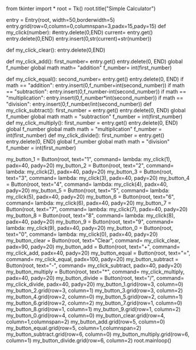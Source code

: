 
from tkinter import *
root = Tk()
root.title("Simple Calculator")

entry = Entry(root, width=50,borderwidth=5)
entry.grid(row=0,column=0,columnspan=3,padx=15,pady=15)
def my_click(number):
    #entry.delete(0,END)
    current= entry.get()
    entry.delete(0,END)
    entry.insert(0,str(current)+str(number))

def my_click_clear():
    entry.delete(0,END)

def my_click_add():
    first_number= entry.get()
    entry.delete(0, END)
    global  f_number
    global math
    math= "addition"
    f_number= int(first_number)

def my_click_equal():
    second_number= entry.get()
    entry.delete(0, END)
    if math == "addition":
        entry.insert(0,f_number+int(second_number))
    if math == "subtraction":
        entry.insert(0,f_number-int(second_number))
    if math == "multiplication":
        entry.insert(0,f_number*int(second_number))
    if math == "division":
        entry.insert(0,f_number/int(second_number))
def my_click_subtract():
    first_number = entry.get()
    entry.delete(0, END)
    global f_number
    global math
    math = "subtraction"
    f_number = int(first_number)
def my_click_multiply():
    first_number = entry.get()
    entry.delete(0, END)
    global f_number
    global math
    math = "multiplication"
    f_number = int(first_number)
def my_click_divide():
    first_number = entry.get()
    entry.delete(0, END)
    global f_number
    global math
    math = "division"
    f_number = int(first_number)

my_button_1 = Button(root, text="1", command= lambda: my_click(1), padx=40, pady=20)
my_button_2 = Button(root, text="2", command= lambda: my_click(2), padx=40, pady=20)
my_button_3 = Button(root, text="3", command= lambda: my_click(3), padx=40, pady=20)
my_button_4 = Button(root, text="4", command= lambda: my_click(4), padx=40, pady=20)
my_button_5 = Button(root, text="5", command= lambda: my_click(5), padx=40, pady=20)
my_button_6 = Button(root, text="6", command= lambda: my_click(6), padx=40, pady=20)
my_button_7 = Button(root, text="7", command= lambda: my_click(7), padx=40, pady=20)
my_button_8 = Button(root, text="8", command= lambda: my_click(8), padx=40, pady=20)
my_button_9 = Button(root, text="9", command= lambda: my_click(9), padx=40, pady=20)
my_button_0 = Button(root, text="0", command= lambda: my_click(0), padx=40, pady=20)
my_button_clear = Button(root, text="Clear", command= my_click_clear, padx=90, pady=20)
my_button_add = Button(root, text="+", command= my_click_add, padx=40, pady=20)
my_button_equal = Button(root, text="=", command= my_click_equal, padx=100, pady=20)
my_button_subtract = Button(root, text="-", command= my_click_subtract, padx=40, pady=20)
my_button_multiply = Button(root, text="*", command= my_click_multiply, padx=40, pady=20)
my_button_divide = Button(root, text="/", command= my_click_divide, padx=40, pady=20)
my_button_1.grid(row=3, column=0)
my_button_2.grid(row=3, column=1)
my_button_3.grid(row=3, column=2)
my_button_4.grid(row=2, column=0)
my_button_5.grid(row=2, column=1)
my_button_6.grid(row=2, column=2)
my_button_7.grid(row=1, column=0)
my_button_8.grid(row=1, column=1)
my_button_9.grid(row=1, column=2)
my_button_0.grid(row=4, column=0)
my_button_clear.grid(row=4, column=1,columnspan=2)
my_button_add.grid(row=5, column=0)
my_button_equal.grid(row=5, column=1,columnspan=2)
my_button_subtract.grid(row=6, column=0)
my_button_multiply.grid(row=6, column=1)
my_button_divide.grid(row=6, column=2)
root.mainloop()
